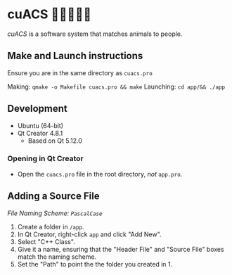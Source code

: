 # cuACS  🐶🐱🐰👩‍💻
_cuACS_ is a software system that matches animals to people.

## Make and Launch instructions
Ensure you are in the same directory as `cuacs.pro`

Making: `qmake -o Makefile cuacs.pro && make`
Launching: `cd app/&& ./app`



## Development
* Ubuntu (64-bit)
* Qt Creator 4.8.1
  * Based on Qt 5.12.0
  
### Opening in Qt Creator
* Open the `cuacs.pro` file in the root directory, _not_ `app.pro`.
  
## Adding a Source File
_File Naming Scheme: `PascalCase`_
1. Create a folder in `/app`.
2. In Qt Creator, right-click `app` and click "Add New".
3. Select "C++ Class".
4. Give it a name, ensuring that the "Header File" and "Source File" boxes match the naming scheme.
5. Set the "Path" to point the the folder you created in 1.
